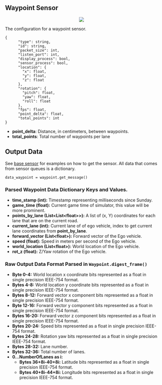 ## Waypoint Sensor

<p align="center">
<img src="https://github.com/monoDriveIO/Client/raw/master/WikiPhotos/waypointsensor.PNG" />
</p>

The configuration for a waypoint sensor.
```
{
      "type": string,
      "id": string,
      "packet_size": int,
      "listen_port": int,
      "display_process": bool,
      "sensor_process": bool,
      "location": {
        "x": float,
        "y": float,
        "z": float
      },
      "rotation": {
        "pitch": float,
        "yaw": float,
        "roll": float
      },
      "fps": float,
      "point_delta": float,
      "total_points": int
}
```

- **point_delta**: Distance, in centimeters, between waypoints. 
- **total_points**: Total number of waypoints per lane


## Output Data
See [base sensor](Common.md) for examples on how to get the sensor. All data that comes from sensor queues is a dictionary.

`data_waypoint = waypoint.get_message()`

### Parsed Waypoint Data Dictionary Keys and Values.

- **time_stamp (int):** Timestamp representing milliseconds since Sunday.
- **game_time (float):** Current game time of simulator, this value will be more prominent.
- **points_by_lane (List<List<float<float>>>):** A list of (x, Y) coordinates for each lane that are on the current road.
- **current_lane (int):** Current lane of of ego vehicle, index to get current lane coordinates from __point_by_lane__.
- **forward_vector (List<float<float>>):** Forward vector of the Ego vehicle.
- **speed (float):** Speed in meters per second of the Ego vehicle.
- **world_location (List<float<float>>):** World location of the Ego vehicle.
- **rot_z (float):** Z/Yaw rotation of the Ego vehicle.

### Raw Output Data Format Parsed in `Waypoint.digest_frame()`

- **Byte 0-4:** World location x coordinate bits represented as a float in single precision IEEE-754 format.
- **Bytes 4-8:** World location y coordinate bits represented as a float in single precision IEEE-754 format.
- **Bytes 8-12:** Forward vector x component bits represented as a float in single precision IEEE-754 format.
- **Byte 12-16:** Forward vector y component bits represented as a float in single precision IEEE-754 format.
- **Bytes 16-20:** Forward vector z component bits represented as a float in single precision IEEE-754 format.
- **Bytes 20-24:** Speed bits represented as a float in single precision IEEE-754 format.
- **Bytes 24-28:** Rotation yaw bits represented as a float in single precision IEEE-754 format.
- **Bytes 28-32:** Lane number.
- **Bytes 32-36:** Total number of lanes.
- **0...NumberOfLanes as i:**
  - **Bytes 36+8i-40+8i:** Latitude bits represented as a float in single precision IEEE-754 format.
  - **Bytes 40+8i-44+8i:** Longitude bits represented as a float in single precision IEEE-754 format.